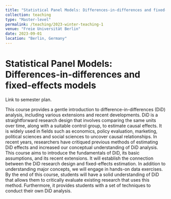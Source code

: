 ```yaml
---
title: "Statistical Panel Models: Differences-in-differences and fixed-effects models"
collection: teaching
type: "Master-level"
permalink: /teaching/2023-winter-teaching-1
venue: "Freie Universität Berlin"
date: 2023-09-01
location: "Berlin, Germany"
---
```


Statistical Panel Models: Differences-in-differences and fixed-effects models
======
<div class="wordwrap">Link to <a href="https://stephandoc.github.io/files/did_schedule_ws2023_v3.pdf"></a>semester plan.</div>

This course provides a gentle introduction to difference-in-differences (DiD) analysis, including various extensions and recent developments. DiD is a straightforward research design that involves comparing the same units over time, along with a suitable control group, to estimate causal effects. It is widely used in fields such as economics, policy evaluation, marketing, political sciences and social sciences to uncover causal relationships. In recent years, researchers have critiqued previous methods of estimating DiD effects and increased our conceptual understanding of DiD analysis. This course aims to introduce the fundamentals of DiD, its basic assumptions, and its recent extensions. It will establish the connection between the DiD research design and fixed-effects estimation. In addition to understanding major concepts, we will engage in hands-on data exercises. By the end of this course, students will have a solid understanding of DiD that allows them to critically evaluate existing research that uses this method. Furthermore, it provides students with a set of techniques to conduct their own DiD analysis.



